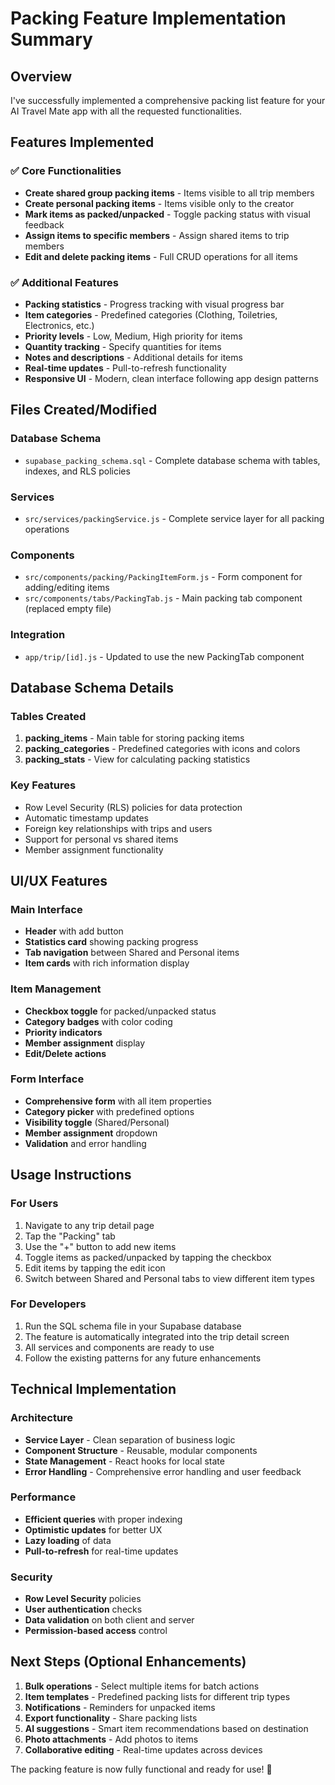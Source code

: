 # Packing Feature Implementation Summary

## Overview
I've successfully implemented a comprehensive packing list feature for your AI Travel Mate app with all the requested functionalities.

## Features Implemented

### ✅ Core Functionalities
- **Create shared group packing items** - Items visible to all trip members
- **Create personal packing items** - Items visible only to the creator
- **Mark items as packed/unpacked** - Toggle packing status with visual feedback
- **Assign items to specific members** - Assign shared items to trip members
- **Edit and delete packing items** - Full CRUD operations for all items

### ✅ Additional Features
- **Packing statistics** - Progress tracking with visual progress bar
- **Item categories** - Predefined categories (Clothing, Toiletries, Electronics, etc.)
- **Priority levels** - Low, Medium, High priority for items
- **Quantity tracking** - Specify quantities for items
- **Notes and descriptions** - Additional details for items
- **Real-time updates** - Pull-to-refresh functionality
- **Responsive UI** - Modern, clean interface following app design patterns

## Files Created/Modified

### Database Schema
- `supabase_packing_schema.sql` - Complete database schema with tables, indexes, and RLS policies

### Services
- `src/services/packingService.js` - Complete service layer for all packing operations

### Components
- `src/components/packing/PackingItemForm.js` - Form component for adding/editing items
- `src/components/tabs/PackingTab.js` - Main packing tab component (replaced empty file)

### Integration
- `app/trip/[id].js` - Updated to use the new PackingTab component

## Database Schema Details

### Tables Created
1. **packing_items** - Main table for storing packing items
2. **packing_categories** - Predefined categories with icons and colors
3. **packing_stats** - View for calculating packing statistics

### Key Features
- Row Level Security (RLS) policies for data protection
- Automatic timestamp updates
- Foreign key relationships with trips and users
- Support for personal vs shared items
- Member assignment functionality

## UI/UX Features

### Main Interface
- **Header** with add button
- **Statistics card** showing packing progress
- **Tab navigation** between Shared and Personal items
- **Item cards** with rich information display

### Item Management
- **Checkbox toggle** for packed/unpacked status
- **Category badges** with color coding
- **Priority indicators**
- **Member assignment** display
- **Edit/Delete actions**

### Form Interface
- **Comprehensive form** with all item properties
- **Category picker** with predefined options
- **Visibility toggle** (Shared/Personal)
- **Member assignment** dropdown
- **Validation** and error handling

## Usage Instructions

### For Users
1. Navigate to any trip detail page
2. Tap the "Packing" tab
3. Use the "+" button to add new items
4. Toggle items as packed/unpacked by tapping the checkbox
5. Edit items by tapping the edit icon
6. Switch between Shared and Personal tabs to view different item types

### For Developers
1. Run the SQL schema file in your Supabase database
2. The feature is automatically integrated into the trip detail screen
3. All services and components are ready to use
4. Follow the existing patterns for any future enhancements

## Technical Implementation

### Architecture
- **Service Layer** - Clean separation of business logic
- **Component Structure** - Reusable, modular components
- **State Management** - React hooks for local state
- **Error Handling** - Comprehensive error handling and user feedback

### Performance
- **Efficient queries** with proper indexing
- **Optimistic updates** for better UX
- **Lazy loading** of data
- **Pull-to-refresh** for real-time updates

### Security
- **Row Level Security** policies
- **User authentication** checks
- **Data validation** on both client and server
- **Permission-based access** control

## Next Steps (Optional Enhancements)

1. **Bulk operations** - Select multiple items for batch actions
2. **Item templates** - Predefined packing lists for different trip types
3. **Notifications** - Reminders for unpacked items
4. **Export functionality** - Share packing lists
5. **AI suggestions** - Smart item recommendations based on destination
6. **Photo attachments** - Add photos to items
7. **Collaborative editing** - Real-time updates across devices

The packing feature is now fully functional and ready for use! 🎉
